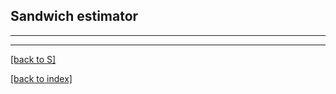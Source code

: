 
## Sandwich estimator

********************************************************************************


********************************************************************************

<a href="index.html#S">[back to S]</a> 

<a href="index.html">[back to index]</a> 

